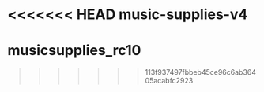 <<<<<<< HEAD
music-supplies-v4
=======
# musicsupplies_rc10
>>>>>>> 113f937497fbbeb45ce96c6ab36405acabfc2923
